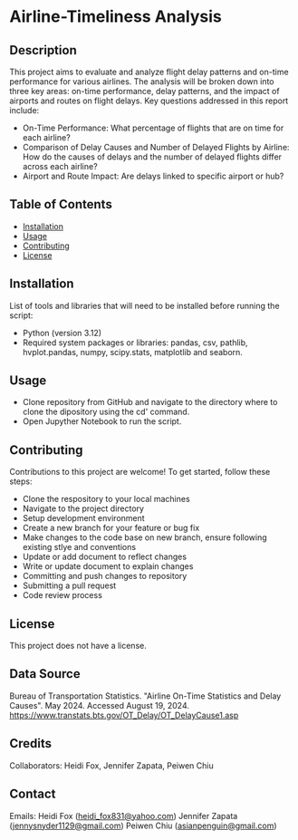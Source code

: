 # Airline-Timeliness Analysis 
## Description
This project aims to evaluate and analyze flight delay patterns and on-time performance for various airlines. The analysis will be broken down into three key areas: on-time performance, delay patterns, and the impact of airports and routes on flight delays.  Key questions addressed in this report include:
+ On-Time Performance: What percentage of flights that are on time for each airline?
+ Comparison of Delay Causes and Number of Delayed Flights by Airline: How do the causes of delays and the number of delayed flights differ across each airline?
+ Airport and Route Impact: Are delays linked to specific airport or hub?

## Table of Contents
- [Installation](#installation)
- [Usage](#usage)
- [Contributing](#contributing)
- [License](#license)
## Installation
List of tools and libraries that will need to be installed before running the script:
+ Python (version 3.12)
+ Required system packages or libraries: pandas, csv, pathlib, hvplot.pandas, numpy, scipy.stats, matplotlib and seaborn.
## Usage
+ Clone repository from GitHub and navigate to the directory where to clone the dipository using the cd' command.
+ Open Jupyther Notebook to run the script.
## Contributing
Contributions to this project are welcome! To get started, follow these steps:
+ Clone the respository to your local machines
+ Navigate to the project directory
+ Setup development environment
+ Create a new branch for your feature or bug fix
+ Make  changes to the code base on new branch, ensure following existing stlye and conventions
+ Update or add document to reflect changes
+ Write or update document to explain changes
+ Committing and push changes to repository
+ Submitting a pull request
+ Code review process
## License
This project does not have a license.
## Data Source
Bureau of Transportation Statistics. "Airline On-Time Statistics and Delay Causes". May 2024. Accessed August 19, 2024. https://www.transtats.bts.gov/OT_Delay/OT_DelayCause1.asp
## Credits
Collaborators: Heidi Fox, Jennifer Zapata, Peiwen Chiu
## Contact
Emails: 
Heidi Fox (heidi_fox831@yahoo.com) 
Jennifer Zapata (jennysnyder1129@gmail.com)
Peiwen Chiu (asianpenguin@gmail.com)
